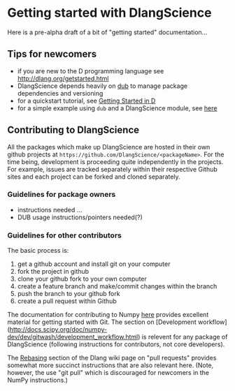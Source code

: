 # Getting started with DlangScience

Here is a pre-alpha draft of a bit of "getting started" documentation...

## Tips for newcomers

* if you are new to the D programming language see http://dlang.org/getstarted.html
* DlangScience depends heavily on [dub](http://code.dlang.org/getting_started) to manage package dependencies and versioning
* for a quickstart tutorial, see [Getting Started in D](http://d.readthedocs.org/en/latest/index.html)
* for a simple example using `dub` and a DlangScience module, see [here](https://github.com/DlangScience/cblas/tree/master/examples/gemmTest)

## Contributing to DlangScience

All the packages which make up DlangScience are hosted in their own github projects at ```https://github.com/DlangScience/<packageName>```. For the time being, development is proceeding quite independently in the projects. For example, issues are tracked separately within their respective Github sites and each project can be forked and cloned separately. 

### Guidelines for package owners

* instructions needed ...
* DUB usage instructions/pointers needed(?)

### Guidelines for other contributors

The basic process is:

1. get a github account and install git on your computer
2. fork the project in github
3. clone your github fork to your own computer
4. create a feature branch and make/commit changes within the branch
5. push the branch to your github fork
6. create a pull request within Github

The documentation for contributing to Numpy [here](http://docs.scipy.org/doc/numpy-dev/dev/index.html) provides excellent material for getting started with Git. The section on [Development workflow] (http://docs.scipy.org/doc/numpy-dev/dev/gitwash/development_workflow.html) is relevent for any package of DlangScience (following instructions for contributors, not core developers).

The [Rebasing](http://wiki.dlang.org/Pull_Requests#Rebasing) section of the Dlang wiki page on "pull requests" provides somewhat more succinct instructions that are also relevant here. (Note, however, the use "git pull" which is discouraged for newcomers in the NumPy instructions.)
